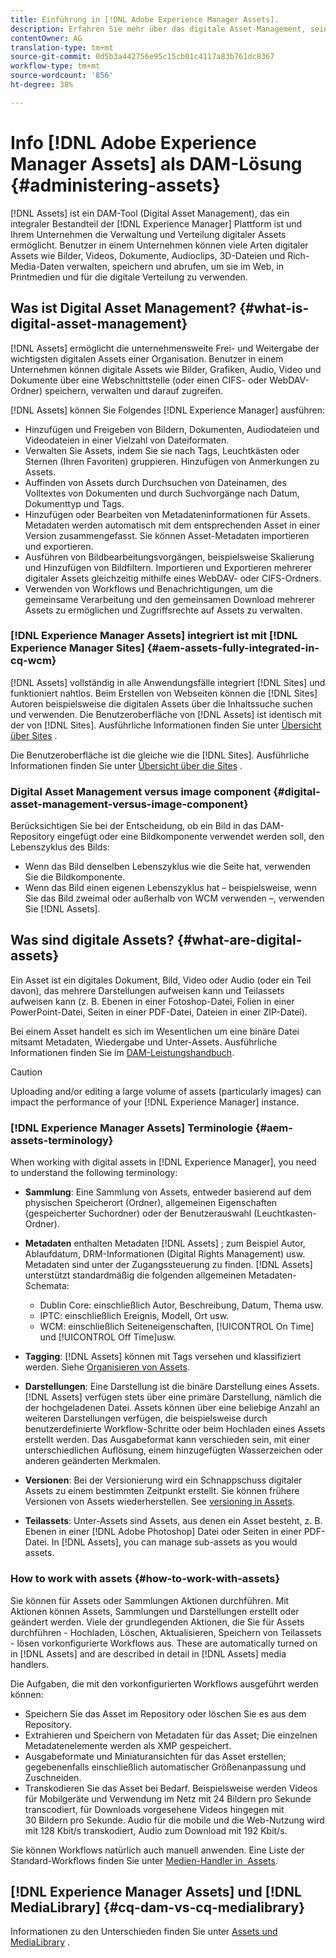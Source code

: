 ```yaml
---
title: Einführung in [!DNL Adobe Experience Manager Assets].
description: Erfahren Sie mehr über das digitale Asset-Management, seine Anwendungsfälle [!DNL Adobe Experience Manager Asset] und Angebote.
contentOwner: AG
translation-type: tm+mt
source-git-commit: 0d5b3a442756e95c15cb01c4117a83b761dc8367
workflow-type: tm+mt
source-wordcount: '856'
ht-degree: 38%

---
```



# Info [!DNL Adobe Experience Manager Assets] als DAM-Lösung {#administering-assets}

[!DNL Assets] ist ein DAM-Tool (Digital Asset Management), das ein integraler Bestandteil der [!DNL Experience Manager] Plattform ist und Ihrem Unternehmen die Verwaltung und Verteilung digitaler Assets ermöglicht. Benutzer in einem Unternehmen können viele Arten digitaler Assets wie Bilder, Videos, Dokumente, Audioclips, 3D-Dateien und Rich-Media-Daten verwalten, speichern und abrufen, um sie im Web, in Printmedien und für die digitale Verteilung zu verwenden.

## Was ist Digital Asset Management? {#what-is-digital-asset-management}

[!DNL Assets] ermöglicht die unternehmensweite Frei- und Weitergabe der wichtigsten digitalen Assets einer Organisation. Benutzer in einem Unternehmen können digitale Assets wie Bilder, Grafiken, Audio, Video und Dokumente über eine Webschnittstelle (oder einen CIFS- oder WebDAV-Ordner) speichern, verwalten und darauf zugreifen.

[!DNL Assets] können Sie Folgendes [!DNL Experience Manager] ausführen:

* Hinzufügen und Freigeben von Bildern, Dokumenten, Audiodateien und Videodateien in einer Vielzahl von Dateiformaten.
* Verwalten Sie Assets, indem Sie sie nach Tags, Leuchtkästen oder Sternen (Ihren Favoriten) gruppieren. Hinzufügen von Anmerkungen zu Assets.
* Auffinden von Assets durch Durchsuchen von Dateinamen, des Volltextes von Dokumenten und durch Suchvorgänge nach Datum, Dokumenttyp und Tags.
* Hinzufügen oder Bearbeiten von Metadateninformationen für Assets. Metadaten werden automatisch mit dem entsprechenden Asset in einer Version zusammengefasst. Sie können Asset-Metadaten importieren und exportieren.
* Ausführen von Bildbearbeitungsvorgängen, beispielsweise Skalierung und Hinzufügen von Bildfiltern. Importieren und Exportieren mehrerer digitaler Assets gleichzeitig mithilfe eines WebDAV- oder CIFS-Ordners.
* Verwenden von Workflows und Benachrichtigungen, um die gemeinsame Verarbeitung und den gemeinsamen Download mehrerer Assets zu ermöglichen und Zugriffsrechte auf Assets zu verwalten.

### [!DNL Experience Manager Assets] integriert ist mit [!DNL Experience Manager Sites] {#aem-assets-fully-integrated-in-cq-wcm}

[!DNL Assets] vollständig in alle Anwendungsfälle integriert [!DNL Sites] und funktioniert nahtlos. Beim Erstellen von Webseiten können die [!DNL Sites] Autoren beispielsweise die digitalen Assets über die Inhaltssuche suchen und verwenden. Die Benutzeroberfläche von [!DNL Assets] ist identisch mit der von [!DNL Sites]. Ausführliche Informationen finden Sie unter [Übersicht über Sites](/help/sites-authoring/page-authoring.md) .

Die Benutzeroberfläche ist die gleiche wie die [!DNL Sites]. Ausführliche Informationen finden Sie unter [Übersicht über die Sites](/help/sites-authoring/page-authoring.md) .

### Digital Asset Management versus image component {#digital-asset-management-versus-image-component}

Berücksichtigen Sie bei der Entscheidung, ob ein Bild in das DAM-Repository eingefügt oder eine Bildkomponente verwendet werden soll, den Lebenszyklus des Bilds:

* Wenn das Bild denselben Lebenszyklus wie die Seite hat, verwenden Sie die Bildkomponente.
* Wenn das Bild einen eigenen Lebenszyklus hat – beispielsweise, wenn Sie das Bild zweimal oder außerhalb von WCM verwenden –, verwenden Sie [!DNL Assets].

## Was sind digitale Assets? {#what-are-digital-assets}

Ein Asset ist ein digitales Dokument, Bild, Video oder Audio (oder ein Teil davon), das mehrere Darstellungen aufweisen kann und Teilassets aufweisen kann (z. B. Ebenen in einer Fotoshop-Datei, Folien in einer PowerPoint-Datei, Seiten in einer PDF-Datei, Dateien in einer ZIP-Datei).

Bei einem Asset handelt es sich im Wesentlichen um eine binäre Datei mitsamt Metadaten, Wiedergabe und Unter-Assets. Ausführliche Informationen finden Sie im [DAM-Leistungshandbuch](/help/sites-deploying/assets-performance-sizing.md).

>[!CAUTION]
>
>Uploading and/or editing a large volume of assets (particularly images) can impact the performance of your [!DNL Experience Manager] instance.

### [!DNL Experience Manager Assets] Terminologie {#aem-assets-terminology}

When working with digital assets in [!DNL Experience Manager], you need to understand the following terminology:

* **Sammlung**: Eine Sammlung von Assets, entweder basierend auf dem physischen Speicherort (Ordner), allgemeinen Eigenschaften (gespeicherter Suchordner) oder der Benutzerauswahl (Leuchtkasten-Ordner).

* **Metadaten** enthalten Metadaten [!DNL Assets] ; zum Beispiel Autor, Ablaufdatum, DRM-Informationen (Digital Rights Management) usw. Metadaten sind unter der Zugangssteuerung zu finden. [!DNL Assets] unterstützt standardmäßig die folgenden allgemeinen Metadaten-Schemata:

   * Dublin Core: einschließlich Autor, Beschreibung, Datum, Thema usw.
   * IPTC: einschließlich Ereignis, Modell, Ort usw.
   * WCM: einschließlich Seiteneigenschaften, [!UICONTROL On Time] und [!UICONTROL Off Time]usw.

* **Tagging**: [!DNL Assets] können mit Tags versehen und klassifiziert werden. Siehe [Organisieren von Assets](/help/assets/organize-assets.md).

* **Darstellungen**: Eine Darstellung ist die binäre Darstellung eines Assets. [!DNL Assets] verfügen stets über eine primäre Darstellung, nämlich die der hochgeladenen Datei. Assets können über eine beliebige Anzahl an weiteren Darstellungen verfügen, die beispielsweise durch benutzerdefinierte Workflow-Schritte oder beim Hochladen eines Assets erstellt werden. Das Ausgabeformat kann verschieden sein, mit einer unterschiedlichen Auflösung, einem hinzugefügten Wasserzeichen oder anderen geänderten Merkmalen.

* **Versionen**: Bei der Versionierung wird ein Schnappschuss digitaler Assets zu einem bestimmten Zeitpunkt erstellt. Sie können frühere Versionen von Assets wiederherstellen. See [versioning in Assets](managing-assets-touch-ui.md#asset-versioning).

* **Teilassets**: Unter-Assets sind Assets, aus denen ein Asset besteht, z. B. Ebenen in einer [!DNL Adobe Photoshop] Datei oder Seiten in einer PDF-Datei. In [!DNL Assets], you can manage sub-assets as you would assets.

### How to work with assets {#how-to-work-with-assets}

Sie können für Assets oder Sammlungen Aktionen durchführen. Mit Aktionen können Assets, Sammlungen und Darstellungen erstellt oder geändert werden. Viele der grundlegenden Aktionen, die Sie für Assets durchführen - Hochladen, Löschen, Aktualisieren, Speichern von Teilassets - lösen vorkonfigurierte Workflows aus. These are automatically turned on in [!DNL Assets] and are described in detail in [!DNL Assets] media handlers.

Die Aufgaben, die mit den vorkonfigurierten Workflows ausgeführt werden können:

* Speichern Sie das Asset im Repository oder löschen Sie es aus dem Repository.
* Extrahieren und Speichern von Metadaten für das Asset; Die einzelnen Metadatenelemente werden als XMP gespeichert.
* Ausgabeformate und Miniaturansichten für das Asset erstellen; gegebenenfalls einschließlich automatischer Größenanpassung und Zuschneiden.
* Transkodieren Sie das Asset bei Bedarf. Beispielsweise werden Videos für Mobilgeräte und Verwendung im Netz mit 24 Bildern pro Sekunde transcodiert, für Downloads vorgesehene Videos hingegen mit 30 Bildern pro Sekunde. Audio für die mobile und die Web-Nutzung wird mit 128 Kbit/s transkodiert, Audio zum Download mit 192 Kbit/s.

Sie können Workflows natürlich auch manuell anwenden. Eine Liste der Standard-Workflows finden Sie unter [Medien-Handler in  Assets](/help/assets/media-handlers.md).

## [!DNL Experience Manager Assets] und [!DNL MediaLibrary] {#cq-dam-vs-cq-medialibrary}

Informationen zu den Unterschieden finden Sie unter [Assets und MediaLibrary](/help/assets/medialibrary.md) .
